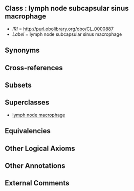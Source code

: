 
## Class : lymph node subcapsular sinus macrophage

 * *IRI* = http://purl.obolibrary.org/obo/CL_0000887
 * *Label* = lymph node subcapsular sinus macrophage

## Synonyms


## Cross-references


## Subsets


## Superclasses

 * [lymph node macrophage](../../CL/68/CL_0000868.md)

## Equivalencies


## Other Logical Axioms


## Other Annotations


## External Comments

